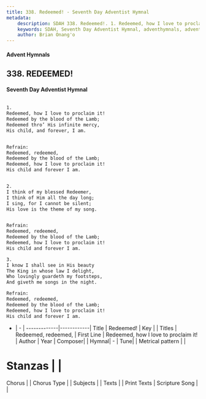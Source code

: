 ```yaml
---
title: 338. Redeemed! - Seventh Day Adventist Hymnal
metadata:
    description: SDAH 338. Redeemed!. 1. Redeemed, how I love to proclaim it! Redeemed by the blood of the Lamb; Redeemed thro’ His infinite mercy, His child, and forever, I am. 
    keywords: SDAH, Seventh Day Adventist Hymnal, adventhymnals, advent hymnals, Redeemed!, Redeemed, how I love to proclaim it! ,Redeemed, redeemed,
    author: Brian Onang'o
---
```


#### Advent Hymnals
## 338. REDEEMED!
#### Seventh Day Adventist Hymnal

```txt

1.
Redeemed, how I love to proclaim it!
Redeemed by the blood of the Lamb;
Redeemed thro’ His infinite mercy,
His child, and forever, I am.


Refrain:
Redeemed, redeemed,
Redeemed by the blood of the Lamb;
Redeemed, how I love to proclaim it!
His child and forever I am.


2.
I think of my blessed Redeemer,
I think of Him all the day long;
I sing, for I cannot be silent;
His love is the theme of my song.


Refrain:
Redeemed, redeemed,
Redeemed by the blood of the Lamb;
Redeemed, how I love to proclaim it!
His child and forever I am.

3.
I know I shall see in His beauty
The King in whose law I delight,
Who lovingly guardeth my footsteps,
And giveth me songs in the night.

Refrain:
Redeemed, redeemed,
Redeemed by the blood of the Lamb;
Redeemed, how I love to proclaim it!
His child and forever I am.


```

- |   -  |
-------------|------------|
Title | Redeemed! |
Key |  |
Titles | Redeemed, redeemed, |
First Line | Redeemed, how I love to proclaim it! |
Author | 
Year | 
Composer|  |
Hymnal|  - |
Tune|  |
Metrical pattern | |
# Stanzas |  |
Chorus |  |
Chorus Type |  |
Subjects |  |
Texts |  |
Print Texts | 
Scripture Song |  |
  
